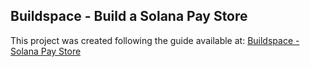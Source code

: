 ## Buildspace - Build a Solana Pay Store

This project was created following the guide available at: [Buildspace - Solana Pay Store](https://buildspace.so/p/build-solana-pay-store)